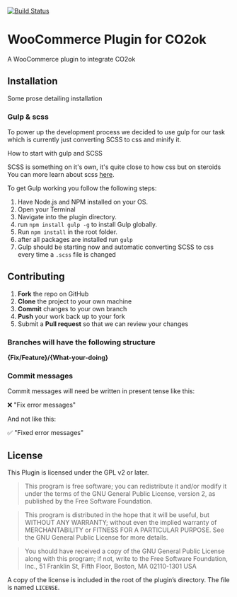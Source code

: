 [![Build Status](https://travis-ci.org/Mil0dV/co2ok-plugin-woocommerce.svg?branch=master)](https://travis-ci.org/Mil0dV/co2ok-plugin-woocommerce)

# WooCommerce Plugin for CO2ok

A WooCommerce plugin to integrate CO2ok

## Installation

Some prose detailing installation

### Gulp & scss

To power up the development process we decided to use gulp for our task
which is currently just converting SCSS to css and minify it.

How to start with gulp and SCSS

SCSS is something on it's own, it's quite close to how css but on steroids
You can more learn about scss [here](https://sass-lang.com/).

To get Gulp working you follow the following steps:

1. Have Node.js and NPM installed on your OS.
2. Open your Terminal
3. Navigate into the plugin directory.
4. run `npm install gulp -g` to install Gulp globally.
5. Run `npm install` in the root folder.
6. after all packages are installed run `gulp`
7. Gulp should be starting now and automatic converting SCSS to css every time a `.scss` file is changed


## Contributing

 1. **Fork** the repo on GitHub
 2. **Clone** the project to your own machine
 3. **Commit** changes to your own branch
 4. **Push** your work back up to your fork
 5. Submit a **Pull request** so that we can review your changes

### Branches will have the following structure

  **{Fix/Feature}/{What-your-doing}**

### Commit messages

  Commit messages will need be written in present tense like this:

  ❌ "Fix error messages" 

  And not like this:

  ✅ "Fixed error messages"

## License

This Plugin is licensed under the GPL v2 or later.

> This program is free software; you can redistribute it and/or modify it under the terms of the GNU General Public License, version 2, as published by the Free Software Foundation.

> This program is distributed in the hope that it will be useful, but WITHOUT ANY WARRANTY; without even the implied warranty of MERCHANTABILITY or FITNESS FOR A PARTICULAR PURPOSE. See the GNU General Public License for more details.

> You should have received a copy of the GNU General Public License along with this program; if not, write to the Free Software Foundation, Inc., 51 Franklin St, Fifth Floor, Boston, MA 02110-1301 USA

A copy of the license is included in the root of the plugin’s directory. The file is named `LICENSE`.
